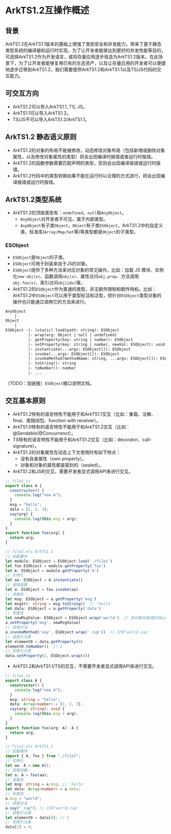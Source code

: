 # ArkTS1.2互操作概述

## 背景

ArkTS1.2在ArkTS1.1版本的基础上增强了类型安全和并发能力，带来了基于静态类型系统的编译器和运行时实现。为了让开发者能够达到更好的并发性能等目的，可选择ArkTS1.2作为开发语言，或将存量应用逐步改造为ArkTS1.2版本。在此场景下，为了让开发者能够复用已有的生态资产，以及让存量应用的开发者可以便捷地逐步迁移到ArkTS1.2，我们需要提供ArkTS1.2和ArkTS1.1以及TS/JS代码的交互能力。

## 可交互方向

- ArkTS1.2可以导入ArkTS1.1, TS, JS。
- ArkTS1.1可以导入ArkTS1.2。
- TS/JS不可以导入ArkTS1.2/ArkTS1.1。

## ArkTS1.2 静态语义原则

- ArkTS1.2的对象的布局不能被修改，动态修改对象布局（包括新增或删除对象属性，以及修改对象属性的类型）将会出现编译时报错或者运行时报错。
- ArkTS1.2的函数参数需要匹配声明的类型，否则会出现编译报错或运行时报错。
- ArkTS1.2代码中的类型转换如果不能在运行时以合理的方式进行，将会出现编译报错或运行时报错。

## ArkTS1.2类型系统

- ArkTS1.2的顶层类型有：`undefined`，`null`和`AnyObject`。
  - `AnyObject`对开发者不可见，属于内部类型。
  - `AnyObject`有子类`Object`，`Object`有子类`ESObject`。ArkTS1.2中的自定义类，标准库(`Array/Map/Set`等)等类型都是`Object`的子类型。

### ESObject

- `ESObject`是`Object`的子类。
- `ESObject`可用于封装来自于JS的对象。
- `ESObject`提供了多种方法来对应对象的常见操作。比如：加载 JS 模块、实例化`new obj(x)`、函数调用`obj(x)`、属性访问`obj.prop`、方法调用`obj.foo(x)`、索引访问`obj[idx]`等。
- ArkTS1.2的`ESObject`作为普通的类型，并无额外限制和额外特权。比如：ArkTS1.2中`ESObject`可以用于类型标注和泛型，但针对`ESObject`类型对象的操作也只能通过调用它的方法来进行。

```txt
AnyObject
    |
Object
    |
ESObject -|- (static) load(path: string): ESObject                            // 模块加载
          |- wrap(arg: Object | null | undefined)                             // 将对象包装成ESObject实例
          |- getProperty(key: string | number): ESObject                      // 读属性
          |- setProperty(key: string | number, newVal: ESObject): void        // 写属性
          |- instantiate(...args: ESObject[]): ESObject                       // 实例化
          |- invoke(...args: ESObject[]): ESObject                            // 函数调用
          |- invokeMethod(methodName: string, ...args: ESObject[]): ESObject  // 方法调用
          |- toString(): string                                               // 将包装的对象转换为string
          |- toNumber(): number                                               // 将包装的对象转换为number
          |- ...
```

（TODO：加链接）`ESObject`接口说明文档。

## 交互基本原则

- ArkTS1.2特有的语言特性不能用于和ArkTS1.1交互（比如：重载、注解、final、尾随闭包、function with receiver）。
- ArkTS1.0特有的语言特性不能用于和ArkTS1.2交互（比如：@Sendable/@Concurrenct）。
- TS特有的语言特性不能用于和ArkTS1.2交互（比如：decorator、call-signature）。
- ArkTS1.2的对象属性在动态上下文使用时有如下特点：
  - 没有自身属性（own property）。
  - 对象和对象的属性都是密封的（sealed）。
- ArkTS1.2和JS的交互，需要开发者显式调用API来进行交互。

```javascript
// file1.js
export class A {
  constructor() {
    console.log("new A");
  }
  msg = "hello";
  data = [1, 2, 3];
  say(arg) {
    console.log(this.msg + arg);
  }
}
export function foo(arg) {
  return arg;
}
```

```typescript
// file2.ets ArkTS1.2
// 加载模块
let module: ESObject = ESObject.load('./file1')
let foo ESObject = module.getProperty('foo')
let A: ESObject = module.getProperty('A')
// 实例化
let aa: ESObject = A.instantiate()
// 调用函数
let a: ESObject = foo.invoke(aa)
// 读属性
let msg: ESObject = a.getProperty('msg')
let msgStr: string = msg.toString()  // 'hello'
let data: ESObject = a.getProperty('data')
// 写属性
let newMsgValue: ESObject = ESObject.wrap('world')  // 将对象包装成ESObject实例
a.setProperty('msg', newMsgValue)
// 调用方法
a.invokeMethod('say', ESObject.wrap(' cup'))  // 打印'world cup'
// 读索引元素
let element0 = data.getProperty(0)
element0.toNumber()  // 1
// 写索引元素
data.setProperty(2, ESObject.wrap(4))
```

- ArkTS1.2和ArkTS1.1/TS的交互，不需要开发者显式调用API来进行交互。

```typescript
// file1.ts
export class A {
  constructor() {
    console.log("new A");
  }
  msg: string = "hello";
  data: Array<number> = [1, 2, 3];
  say(arg: string): void {
    console.log(this.msg + arg);
  }
}
export function foo(arg: A): A {
  return arg;
}
```

```typescript
// file2.ets ArkTS1.2
// 加载模块
import { A, foo } from "./file1";
// 实例化
let aa: A = new A();
// 调用函数
let a: A = foo(aa);
// 读属性
let msg: string = a.msg; // 'hello'
let data: Array<number> = a.data;
// 写属性
a.msg = "world";
// 调用方法
a.say(" cup"); // 打印'world cup'
// 读索引元素
let element0 = data[0]; // 1
// 写索引元素
data[2] = 4;
```
